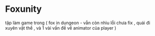 # Foxunity
tập làm game trong ( fox in dungeon - vẫn còn nhìu lỗi chưa fix , quái đi xuyên vật thể , và 1 vài vấn đề về animator của player )
